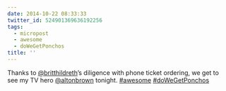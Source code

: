 ```yaml
---
date: 2014-10-22 08:33:33
twitter_id: 524901369636192256
tags:
  - micropost
  - awesome
  - doWeGetPonchos
title: ''
---
```


Thanks to [@britthildreth](https://twitter.com/britthildreth)’s diligence with phone ticket ordering, we get to see my TV hero [@altonbrown](https://twitter.com/altonbrown) tonight. [#awesome](https://twitter.com/hashtag/awesome) [#doWeGetPonchos](https://twitter.com/hashtag/doWeGetPonchos)
